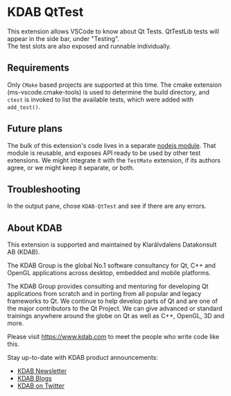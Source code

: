 # KDAB QtTest

This extension allows VSCode to know about Qt Tests. QtTestLib tests will appear in the side bar, under "Testing".<br>
The test slots are also exposed and runnable individually.

## Requirements

Only `CMake` based projects are supported at this time. The cmake extension (ms-vscode.cmake-tools) is used to determine
the build directory, and `ctest` is invoked to list the available tests, which were added with `add_test()`.

## Future plans

The bulk of this extension's code lives in a separate [nodejs module](https://www.npmjs.com/package/@iamsergio/qttest-utils). That module is reusable, and exposes API ready to be used by other test extensions. We might integrate it with the `TestMate` extension, if its authors agree, or we might keep it separate, or both.


## Troubleshooting

In the output pane, chose `KDAB-QtTest` and see if there are any errors.

## About KDAB

This extension is supported and maintained by Klarälvdalens Datakonsult AB (KDAB).

The KDAB Group is the global No.1 software consultancy for Qt, C++ and
OpenGL applications across desktop, embedded and mobile platforms.

The KDAB Group provides consulting and mentoring for developing Qt applications
from scratch and in porting from all popular and legacy frameworks to Qt.
We continue to help develop parts of Qt and are one of the major contributors
to the Qt Project. We can give advanced or standard trainings anywhere
around the globe on Qt as well as C++, OpenGL, 3D and more.

Please visit <https://www.kdab.com> to meet the people who write code like this.

Stay up-to-date with KDAB product announcements:

- [KDAB Newsletter](https://news.kdab.com)
- [KDAB Blogs](https://www.kdab.com/category/blogs)
- [KDAB on Twitter](https://twitter.com/KDABQt)
